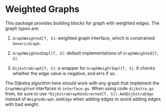 # Weighted Graphs
This package provides building blocks for graph with weighted edges. The graph types are:

1. `GraphWeighted[T, S]`: weighted graph interface, which is constrained `GenericGraph`.

2. `GraphWeightedImpl[T, S]`: default implementations of `GraphWeighted[T, S]`.

3. `DijkstraGraph[T, S]`: a wrapper for `GraphWeightImpl[T, S]`. It checks whether the edge value is negative, and errs if so.

The Dijkstra algorithm here should work with any graph that implement the `GraphWeighted` interfaces in `interface.go`. When using code `dijkstra.go` from, be sure to use `*DijkstraGraphUndirected[T, S]).AddDijkstraEdge` instead of `WeigtedGraph.AddEdge` when adding edges to avoid adding edges with bad weight.
